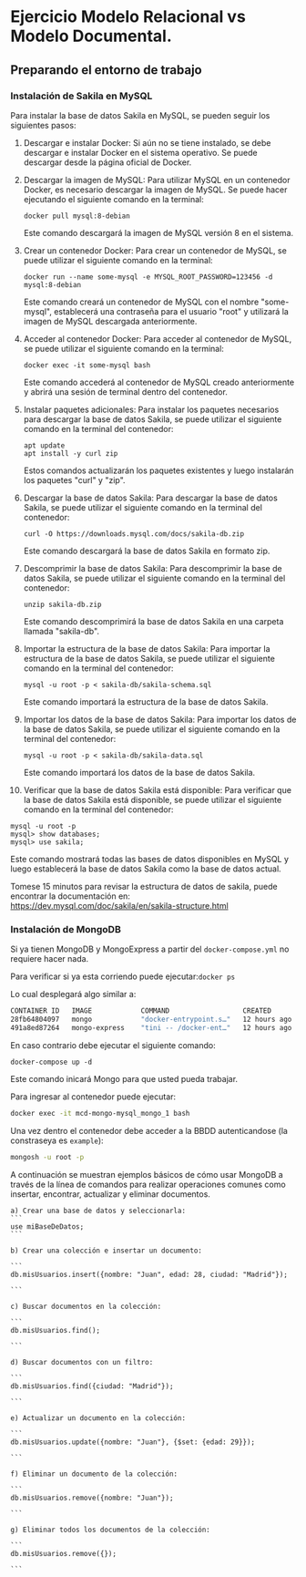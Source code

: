# Ejercicio Modelo Relacional vs Modelo Documental.

## Preparando el entorno de trabajo

### Instalación de Sakila en MySQL

Para instalar la base de datos Sakila en MySQL, se pueden seguir los siguientes pasos:

1.  Descargar e instalar Docker: Si aún no se tiene instalado, se debe descargar e instalar Docker en el sistema operativo. Se puede descargar desde la página oficial de Docker.
    
2.  Descargar la imagen de MySQL: Para utilizar MySQL en un contenedor Docker, es necesario descargar la imagen de MySQL. Se puede hacer ejecutando el siguiente comando en la terminal:
    
    `docker pull mysql:8-debian`
    
    Este comando descargará la imagen de MySQL versión 8 en el sistema.
    
3.  Crear un contenedor Docker: Para crear un contenedor de MySQL, se puede utilizar el siguiente comando en la terminal:
    
    `docker run --name some-mysql -e MYSQL_ROOT_PASSWORD=123456 -d mysql:8-debian`
    
    Este comando creará un contenedor de MySQL con el nombre "some-mysql", establecerá una contraseña para el usuario "root" y utilizará la imagen de MySQL descargada anteriormente.
    
4.  Acceder al contenedor Docker: Para acceder al contenedor de MySQL, se puede utilizar el siguiente comando en la terminal:
    
    `docker exec -it some-mysql bash`
    
    Este comando accederá al contenedor de MySQL creado anteriormente y abrirá una sesión de terminal dentro del contenedor.
    
5.  Instalar paquetes adicionales: Para instalar los paquetes necesarios para descargar la base de datos Sakila, se puede utilizar el siguiente comando en la terminal del contenedor:
    
    ```shell
    apt update
    apt install -y curl zip
    
    ```

    Estos comandos actualizarán los paquetes existentes y luego instalarán los paquetes "curl" y "zip".
    
6.  Descargar la base de datos Sakila: Para descargar la base de datos Sakila, se puede utilizar el siguiente comando en la terminal del contenedor:
    
    `curl -O https://downloads.mysql.com/docs/sakila-db.zip`
    
    Este comando descargará la base de datos Sakila en formato zip.
    
7.  Descomprimir la base de datos Sakila: Para descomprimir la base de datos Sakila, se puede utilizar el siguiente comando en la terminal del contenedor:
    
    `unzip sakila-db.zip`
    
    Este comando descomprimirá la base de datos Sakila en una carpeta llamada "sakila-db".
    
8.  Importar la estructura de la base de datos Sakila: Para importar la estructura de la base de datos Sakila, se puede utilizar el siguiente comando en la terminal del contenedor:
    
    `mysql -u root -p < sakila-db/sakila-schema.sql`
    
    Este comando importará la estructura de la base de datos Sakila.
    
9.  Importar los datos de la base de datos Sakila: Para importar los datos de la base de datos Sakila, se puede utilizar el siguiente comando en la terminal del contenedor:
    
    `mysql -u root -p < sakila-db/sakila-data.sql`
    
    Este comando importará los datos de la base de datos Sakila.
    
10.  Verificar que la base de datos Sakila está disponible: Para verificar que la base de datos Sakila está disponible, se puede utilizar el siguiente comando en la terminal del contenedor:
    

```shell
mysql -u root -p
mysql> show databases;
mysql> use sakila;

```

Este comando mostrará todas las bases de datos disponibles en MySQL y luego establecerá la base de datos Sakila como la base de datos actual.

Tomese 15 minutos para revisar la estructura de datos de sakila, puede encontrar la documentación en: https://dev.mysql.com/doc/sakila/en/sakila-structure.html

### Instalación de MongoDB

Si ya tienen MongoDB y MongoExpress a partir del `docker-compose.yml` no requiere hacer nada. 

Para verificar si ya esta corriendo puede ejecutar:`docker ps`

Lo cual desplegará algo similar a:
```bash
CONTAINER ID   IMAGE            COMMAND                  CREATED        STATUS          PORTS                                       NAMES
28fb64804097   mongo            "docker-entrypoint.s…"   12 hours ago   Up 16 minutes   27017/tcp                                   mcd-mongo-mysql_mongo_1
491a8ed87264   mongo-express    "tini -- /docker-ent…"   12 hours ago   Up 16 minutes   0.0.0.0:8081->8081/tcp, :::8081->8081/tcp   mcd-mongo-mysql_mongo-express_1

```

En caso contrario debe ejecutar el siguiente comando:

`docker-compose up -d`

Este comando inicará Mongo para que usted pueda trabajar.

Para ingresar al contenedor puede ejecutar:

```bash
docker exec -it mcd-mongo-mysql_mongo_1 bash
```

Una vez dentro el contenedor debe acceder a la BBDD autenticandose (la constraseya es `example`):

```bash
mongosh -u root -p 
```

A continuación se muestran ejemplos básicos de cómo usar MongoDB a través de la línea de comandos para realizar operaciones comunes como insertar, encontrar, actualizar y eliminar documentos.
    
    a) Crear una base de datos y seleccionarla:
    ```
    use miBaseDeDatos;
    ```
    
    b) Crear una colección e insertar un documento:
    
    ```
    db.misUsuarios.insert({nombre: "Juan", edad: 28, ciudad: "Madrid"});
    
    ```
    
    c) Buscar documentos en la colección:
    
    ```
    db.misUsuarios.find();
    
    ```
    
    d) Buscar documentos con un filtro:
    
    ```
    db.misUsuarios.find({ciudad: "Madrid"});
    
    ```
    
    e) Actualizar un documento en la colección:
    
    ```
    db.misUsuarios.update({nombre: "Juan"}, {$set: {edad: 29}});
    
    ```
    
    f) Eliminar un documento de la colección:
    
    ```
    db.misUsuarios.remove({nombre: "Juan"});
    
    ```
    
    g) Eliminar todos los documentos de la colección:
    
    ```
    db.misUsuarios.remove({});
    
    ```